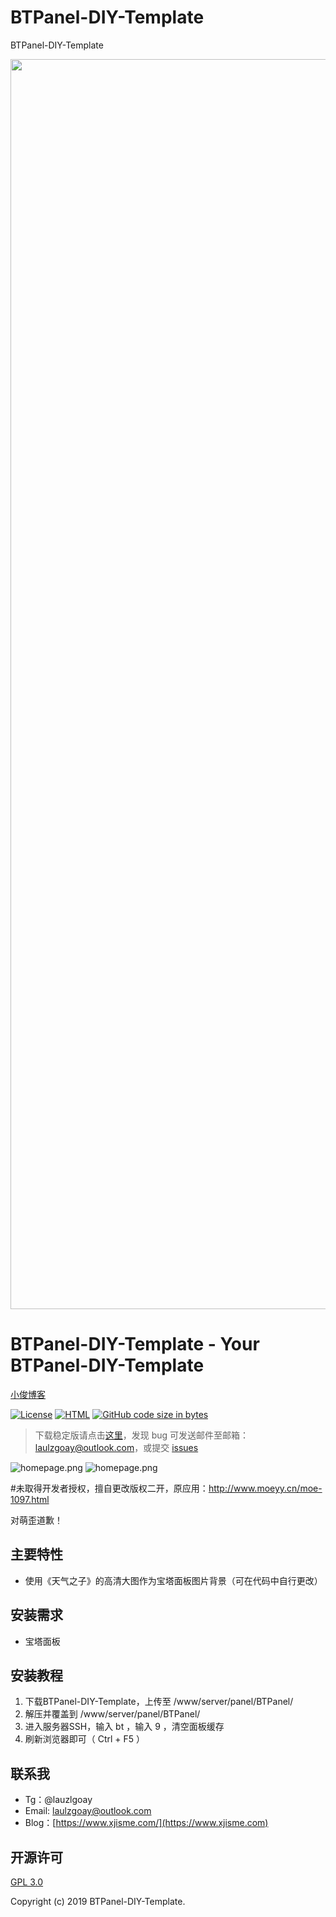 # BTPanel-DIY-Template
BTPanel-DIY-Template


<p align="center">
    <a href="./show2.png" target="_blank">
        <img width="2000" src="./show2.png">
    </a>
</p>

# BTPanel-DIY-Template - Your BTPanel-DIY-Template

[小俊博客](https://www.www.xjisme.com/) &nbsp;

[![License](https://img.shields.io/badge/license-GPL_V3.0-yellowgreen.svg)](https://github.com/laulzgoay/BTPanel-DIY-Template/blob/master/LICENSE)
[![HTML](https://img.shields.io/badge/HTML->=4-orange.svg)](https://www.w3.org/html/)
[![GitHub code size in bytes](https://img.shields.io/github/languages/code-size/laulzgoay/BTPanel-DIY-Template.svg)](https://github.com/laulzgoay/BTPanel-DIY-Template)

> 下载稳定版请点击[这里](https://github.com/laulzgoay/BTPanel-DIY-Template/releases)，发现 bug 可发送邮件至邮箱：laulzgoay@outlook.com，或提交 [issues](https://github.com/laulzgoay/BTPanel-DIY-Template/issues)  

![homepage.png](./show1.png)
![homepage.png](./show2.png)

#未取得开发者授权，擅自更改版权二开，原应用：http://www.moeyy.cn/moe-1097.html

对萌歪道歉！

主要特性
---
- 使用《天气之子》的高清大图作为宝塔面板图片背景（可在代码中自行更改）

安装需求
---
* 宝塔面板


安装教程
---
1. 下载BTPanel-DIY-Template，上传至 /www/server/panel/BTPanel/
2. 解压并覆盖到 /www/server/panel/BTPanel/
3. 进入服务器SSH，输入 bt ，输入 9 ，清空面板缓存
4. 刷新浏览器即可（ Ctrl + F5 ）


联系我
---
- Tg：@lauzlgoay
- Email: laulzgoay@outlook.com
- Blog：[https://www.xjisme.com/](https://www.xjisme.com)


开源许可
---
[GPL 3.0](https://opensource.org/licenses/GPL-3.0)

Copyright (c) 2019 BTPanel-DIY-Template.

